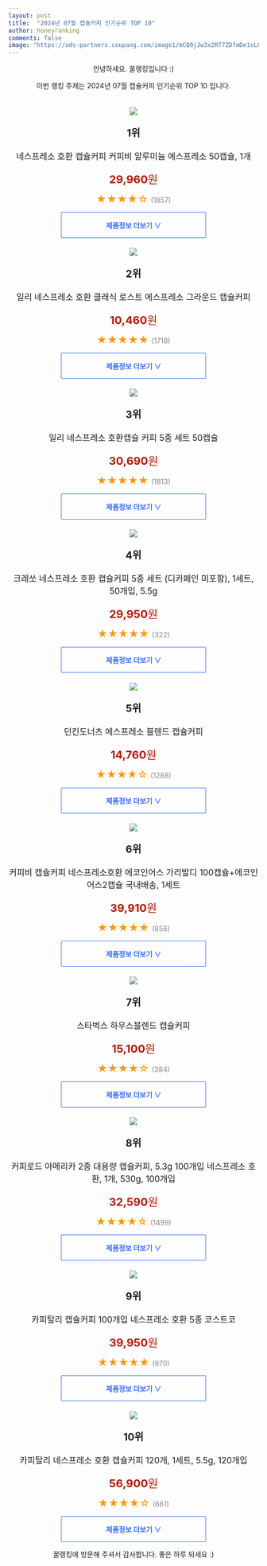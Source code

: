 ```yaml
---
layout: post
title:  "2024년 07월 캡슐커피 인기순위 TOP 10"
author: honeyranking
comments: false
image: "https://ads-partners.coupang.com/image1/mCQ0jJw3x2RT7ZDfmDe1sL8f6Af1AaV2zKPc10PVFqBijhzTEdwfjfJGAiAl2L_wg6Pdb0z3zcDbZcGutxWKOi8Aw6BFdFCLfSJa0MD6asrAxIsVtV1foYv5ZysWWu3GBBIu-n3lBPUJJaIJ8Cn0LvzIsufOi40lfmYgSy-dVbLxcWMRul82aAmUhboy2b9U4rsuY675VElJARi8V_1Bp8sKq9u1iLvNHrb9tILlUt3UYRkoufhAVyaMIT31VF9dGYHUvVWulbCB9jh2z63sHv7g8K_xzuLGU7WvcvikC56y7h2JumdFMFcP7jGo-us="
---
```

<p style="text-align: center;">안녕하세요. 꿀랭킹입니다 :)</p>
<p style="text-align: center;">이번 랭킹 주제는 2024년 07월 캡슐커피 인기순위 TOP 10 입니다.</p><center><img src="https://ads-partners.coupang.com/image1/mCQ0jJw3x2RT7ZDfmDe1sL8f6Af1AaV2zKPc10PVFqBijhzTEdwfjfJGAiAl2L_wg6Pdb0z3zcDbZcGutxWKOi8Aw6BFdFCLfSJa0MD6asrAxIsVtV1foYv5ZysWWu3GBBIu-n3lBPUJJaIJ8Cn0LvzIsufOi40lfmYgSy-dVbLxcWMRul82aAmUhboy2b9U4rsuY675VElJARi8V_1Bp8sKq9u1iLvNHrb9tILlUt3UYRkoufhAVyaMIT31VF9dGYHUvVWulbCB9jh2z63sHv7g8K_xzuLGU7WvcvikC56y7h2JumdFMFcP7jGo-us=" style="margin-top:20px" /></center><p style="text-align: center; font-size: 20px"><b>1위</b></p><p style="text-align: center; font-size: 17px">네스프레소 호환 캡슐커피 커피비 알루미늄 에스프레소 50캡슐, 1개</p><p style="text-align: center;"><span style="color: #b61800; font-size: 22px;"><b>29,960</b>원</span></p><p style="text-align: center;"><span style="color: #ff9600; font-size: 20px;">★★★★☆ </span><span style="color: #878787;">(1857)</span></p><center><a href="https://link.coupang.com/re/AFFSDP?lptag=AF3899140&subid=honeyrank&pageKey=6410174066&itemId=14786149663&vendorItemId=80994806338&traceid=V0-153-3b2bea487f8d333a&clickBeacon=b9dfa7b0-4992-11ef-aacd-bf6e1de52494%7E3&requestid=20240724170000403061122497&token=31850C%7CMIXED"><div style="font-size: 14px; display: inline-block; padding: 15px 90px; color: #346aff; border-radius: 2px; border: 1px solid #346aff; cursor: pointer;"><b>제품정보 더보기 &or;</b></div></a></center><center><img src="https://ads-partners.coupang.com/image1/VGHQZzPPMziXGUODVD1S-maELlsjVdqGl_5-qfjs_DcMG42-LfubhxBM7b_JfP0lt_8JL3YmSXJY1W33AIQVe9CKunEbTIRfJB1p9w8UCYvp9ar6qOnwOkQRs-VZ2MGcl-ySfVrorSqrRxLhNKk8SCiqwFucAK9WkuNiTdgim9lUu87AJeeMi26pEF30xnDNIRFaH-pDvjzTaXmHStCIJ128sJhdP3inoinZy-_FtyoL_bJZJOLpneTMuZCwZlZOlLqblr2XRuMHZFYK2cOdt-ZdXrENVkGKMt1I" style="margin-top:20px" /></center><p style="text-align: center; font-size: 20px"><b>2위</b></p><p style="text-align: center; font-size: 17px">일리 네스프레소 호환 클래식 로스트 에스프레소 그라운드 캡슐커피</p><p style="text-align: center;"><span style="color: #b61800; font-size: 22px;"><b>10,460</b>원</span></p><p style="text-align: center;"><span style="color: #ff9600; font-size: 20px;">★★★★★ </span><span style="color: #878787;">(1718)</span></p><center><a href="https://link.coupang.com/re/AFFSDP?lptag=AF3899140&subid=honeyrank&pageKey=7337369159&itemId=18850800574&vendorItemId=85068703459&traceid=V0-153-47be77a26913c9e8&requestid=20240724170000403061122497&token=31850C%7CMIXED"><div style="font-size: 14px; display: inline-block; padding: 15px 90px; color: #346aff; border-radius: 2px; border: 1px solid #346aff; cursor: pointer;"><b>제품정보 더보기 &or;</b></div></a></center><center><img src="https://ads-partners.coupang.com/image1/CRQAGg-_CuJtzYAbCY8Z2AmWr1NB2WKFbkIRE_n_TPsIyulj8dm1p3tv8pfq_4XAx17OVrY6-PcAjooo2kEOumeu8offztJwqh0rtl40oqc1zpLwSEyPL77jDmwDplGyiuP6dXEeQsvUkbdGlO8j_vQfbWfvbHx889n-kUStLrfRca2kXI3RDwszTEJ-jWL8Z82eZf975Y7OSU74w2wWdjHZVJXtFAcsZhXusF2BxAqDU4qpV8eZgxQGUWuvkoUj7zrwGYR4Yogs0XDdrorC2tibE03Wyu-WPk_70vSkgWiTuFGlUcirBTU7" style="margin-top:20px" /></center><p style="text-align: center; font-size: 20px"><b>3위</b></p><p style="text-align: center; font-size: 17px">일리 네스프레소 호환캡슐 커피 5종 세트 50캡슐</p><p style="text-align: center;"><span style="color: #b61800; font-size: 22px;"><b>30,690</b>원</span></p><p style="text-align: center;"><span style="color: #ff9600; font-size: 20px;">★★★★★ </span><span style="color: #878787;">(1813)</span></p><center><a href="https://link.coupang.com/re/AFFSDP?lptag=AF3899140&subid=honeyrank&pageKey=7562916838&itemId=19929060650&vendorItemId=90136017295&traceid=V0-153-cf11d6ec9d66b4b9&requestid=20240724170000403061122497&token=31850C%7CMIXED"><div style="font-size: 14px; display: inline-block; padding: 15px 90px; color: #346aff; border-radius: 2px; border: 1px solid #346aff; cursor: pointer;"><b>제품정보 더보기 &or;</b></div></a></center><center><img src="https://ads-partners.coupang.com/image1/TfZEG-tktcKF18qrTRGNnOUvNT3QxXfxKDUW4Z3syx0VhOFulaqqBbQpT74PPSPAABPE0YlDqwZWILcsDK-9rGyt3EBYj05jTffiCJiHkVgIoFpok-gMXIzsFLLcBhL_wN0eHYPLCW6wA4R5r49_igJXkVMLY6X0eC9Bz3KmIiHTYpVb1fvo1RnBroJAMbbkXCnizGQ3h35laUA_igVCBzTiJOBRB5xr455-mZNBRDW1PVR27ajmhtjsJhSfe_EQd-7nxlFtPFzmRIrRxmpxKKJjHMewf8Xsac0gPLV9Ch3ALIOQRC6PrySa24PcrFE=" style="margin-top:20px" /></center><p style="text-align: center; font-size: 20px"><b>4위</b></p><p style="text-align: center; font-size: 17px">크레쏘 네스프레소 호환 캡슐커피 5종 세트 (디카페인 미포함), 1세트, 50개입, 5.5g</p><p style="text-align: center;"><span style="color: #b61800; font-size: 22px;"><b>29,950</b>원</span></p><p style="text-align: center;"><span style="color: #ff9600; font-size: 20px;">★★★★★ </span><span style="color: #878787;">(322)</span></p><center><a href="https://link.coupang.com/re/AFFSDP?lptag=AF3899140&subid=honeyrank&pageKey=7497527513&itemId=19619258349&vendorItemId=88305644328&traceid=V0-153-0859366822a3550d&clickBeacon=b9dfa7b0-4992-11ef-98ae-564270b6c887%7E3&requestid=20240724170000403061122497&token=31850C%7CMIXED"><div style="font-size: 14px; display: inline-block; padding: 15px 90px; color: #346aff; border-radius: 2px; border: 1px solid #346aff; cursor: pointer;"><b>제품정보 더보기 &or;</b></div></a></center><center><img src="https://ads-partners.coupang.com/image1/k82E_6TesBwzFs8nk8Pg5-shn0rJaqtHpqsUnCqRCD3RTvZHfa4eCIqdcbrxQoefQ1d9Mb1F3VQmbdT4bvxH5dc73y3y7kUhj0OlgkhMFUpmoHA0-Wc7szcBKoDkXY5YNfLYjZheK_AhfxpMvqRfqpzTWxlbAo7prt8I6FEum5jRoimeoIbJAvmocYfFOstL0pDiKahrLge0Itp4pcT_wLCqNm5PA2YDTQEEyzBnCbRphQQbdEFp8Rst_iKMU0IuM7OQZPfiKGR-BCeQVCTvcAglCJGRT_aTq2k=" style="margin-top:20px" /></center><p style="text-align: center; font-size: 20px"><b>5위</b></p><p style="text-align: center; font-size: 17px">던킨도너츠 에스프레소 블렌드 캡슐커피</p><p style="text-align: center;"><span style="color: #b61800; font-size: 22px;"><b>14,760</b>원</span></p><p style="text-align: center;"><span style="color: #ff9600; font-size: 20px;">★★★★☆ </span><span style="color: #878787;">(1288)</span></p><center><a href="https://link.coupang.com/re/AFFSDP?lptag=AF3899140&subid=honeyrank&pageKey=8245822737&itemId=18741792705&vendorItemId=85874050880&traceid=V0-153-b1686a60b8313e57&requestid=20240724170000403061122497&token=31850C%7CMIXED"><div style="font-size: 14px; display: inline-block; padding: 15px 90px; color: #346aff; border-radius: 2px; border: 1px solid #346aff; cursor: pointer;"><b>제품정보 더보기 &or;</b></div></a></center><center><img src="https://ads-partners.coupang.com/image1/gxsLhBG-N2LomXcRg2bI0VifVOzfJJhUObT1fwT0C26cyA3ItiCQ1lVKuNkTQ7rVbkGKw55sykF1UIrWRl46R3NzEIbWcJ-rTrAY83kHf2d2953Evp4sUhA9_dQypF6nzZ7_Ss26fXxS34vNViV5imr41Y_diHELErtapWxA85mZxtYfbfkfKWYzwaS94af9-I9r-cNVYCBZHMxksh53aLIlAWmydfTWK13SBHnHRxr6L1VieHna8vJnu5x9wgmAHEyQ0lTSwyqJYQ9d5Y3cr7df9UT438wzwVooRo_Flr9wkp1TAhB6gT2yUP5m3ig=" style="margin-top:20px" /></center><p style="text-align: center; font-size: 20px"><b>6위</b></p><p style="text-align: center; font-size: 17px">커피비 캡슐커피 네스프레소호환 에코인어스 가리발디 100캡슐+에코인어스2캡슐 국내배송, 1세트</p><p style="text-align: center;"><span style="color: #b61800; font-size: 22px;"><b>39,910</b>원</span></p><p style="text-align: center;"><span style="color: #ff9600; font-size: 20px;">★★★★★ </span><span style="color: #878787;">(856)</span></p><center><a href="https://link.coupang.com/re/AFFSDP?lptag=AF3899140&subid=honeyrank&pageKey=5726818003&itemId=9596914161&vendorItemId=80175893521&traceid=V0-153-4bc45b70323846cd&clickBeacon=b9dfcec0-4992-11ef-b475-5c061c8a602e%7E3&requestid=20240724170000403061122497&token=31850C%7CMIXED"><div style="font-size: 14px; display: inline-block; padding: 15px 90px; color: #346aff; border-radius: 2px; border: 1px solid #346aff; cursor: pointer;"><b>제품정보 더보기 &or;</b></div></a></center><center><img src="https://ads-partners.coupang.com/image1/nslFkEyw9Ufy4VyknltqLtXzHiDTuViAIhybQgQz3bqKtejSvShA01uFk3yJ7WicOX8MoqpjEkI_RV0XARs3trbZZ68kiBqxxCcPhF1gLm3bJ3ZjV2rgq7BouY8aB9JMd2Uzv2dc-wyJFEj3M28UYcEs1bafFGRP8b2s7-QcxbCGsjc7lmA2eUrnjiYbSCusmeUh29G_JDsVleD_3vaxsKPppVxux3Z3LAoMMwsGhvQW8VOeigdAP7hKG4vfbIYLfPrHHzcao8lGuTz_OravhrxYe3kZpVP3CQ==" style="margin-top:20px" /></center><p style="text-align: center; font-size: 20px"><b>7위</b></p><p style="text-align: center; font-size: 17px">스타벅스 하우스블렌드 캡슐커피</p><p style="text-align: center;"><span style="color: #b61800; font-size: 22px;"><b>15,100</b>원</span></p><p style="text-align: center;"><span style="color: #ff9600; font-size: 20px;">★★★★☆ </span><span style="color: #878787;">(384)</span></p><center><a href="https://link.coupang.com/re/AFFSDP?lptag=AF3899140&subid=honeyrank&pageKey=1555683108&itemId=14587014488&vendorItemId=84995743270&traceid=V0-153-36dc3b793258c69c&requestid=20240724170000403061122497&token=31850C%7CMIXED"><div style="font-size: 14px; display: inline-block; padding: 15px 90px; color: #346aff; border-radius: 2px; border: 1px solid #346aff; cursor: pointer;"><b>제품정보 더보기 &or;</b></div></a></center><center><img src="https://ads-partners.coupang.com/image1/vmkQqcBoexkJobALvm3STLCUvBje0_WgnI_jZLIWBJbHsFA4G6Q-WScbraSRPmVp-QzmDs7RCjwkFzTssF8AUztBTSaFlYDJPAk8wsDKUIZ2gwvAdLqmAMyP1ZKVdMVd2qTJaHzw-OgcJL-7xgGhMdNIFx7I5Oi11ymZbRtGC875i1MosKUxcllNVIiVD5GoxmQs4ucj3-XCZ3enqUTEFTFYX1MJ9FuvW_mGJeWTmzUgUpS29fslkc3qIQm7NFQVCEusKTFAii68mGoxGBHKUyur-QJwBYFunOsPWNol8WafKRxVPO7Cv4twkjT2s40=" style="margin-top:20px" /></center><p style="text-align: center; font-size: 20px"><b>8위</b></p><p style="text-align: center; font-size: 17px">커피로드 아메리카 2종 대용량 캡슐커피, 5.3g 100개입 네스프레소 호환, 1개, 530g, 100개입</p><p style="text-align: center;"><span style="color: #b61800; font-size: 22px;"><b>32,590</b>원</span></p><p style="text-align: center;"><span style="color: #ff9600; font-size: 20px;">★★★★☆ </span><span style="color: #878787;">(1499)</span></p><center><a href="https://link.coupang.com/re/AFFSDP?lptag=AF3899140&subid=honeyrank&pageKey=6585430543&itemId=14837397064&vendorItemId=82076688075&traceid=V0-153-9a5b6d0f15ee32e2&clickBeacon=b9dfcec0-4992-11ef-b324-3de713ebbf17%7E3&requestid=20240724170000403061122497&token=31850C%7CMIXED"><div style="font-size: 14px; display: inline-block; padding: 15px 90px; color: #346aff; border-radius: 2px; border: 1px solid #346aff; cursor: pointer;"><b>제품정보 더보기 &or;</b></div></a></center><center><img src="https://ads-partners.coupang.com/image1/jMXtT4xix0zd45h8jAEXaRdDAG2cru1pRRVkSQlzFrTUuunJ4dG81cbrQrqBb411B6KDSgfkZGv1Hgljm6HFU7GZyD3iVaPaVIv-p5_9ZA8irm5zCt3p9qmYBgxD4ppMNBelFZ70KzAjqx6Z0GS6p0T6N80HI8FDOR_t5D8DxNCNBcacgbYVhj_UwqF-H3966E8L-5H_8WPj2c6Dfdm_GRjwMAobGo9EEFNwvvYznBcdz6Ofa_EdZ-bD5RN3IKbmE9P2CV4Bvk4s9VOTYdYYrS4NRVI-JaE-kJTc2C0ZRhgJ4N3DMAJac3w8" style="margin-top:20px" /></center><p style="text-align: center; font-size: 20px"><b>9위</b></p><p style="text-align: center; font-size: 17px">카피탈리 캡슐커피 100개입 네스프레소 호환 5종 코스트코</p><p style="text-align: center;"><span style="color: #b61800; font-size: 22px;"><b>39,950</b>원</span></p><p style="text-align: center;"><span style="color: #ff9600; font-size: 20px;">★★★★★ </span><span style="color: #878787;">(970)</span></p><center><a href="https://link.coupang.com/re/AFFSDP?lptag=AF3899140&subid=honeyrank&pageKey=8243735634&itemId=17795535253&vendorItemId=86277340537&traceid=V0-153-69efff1de44fdc57&requestid=20240724170000403061122497&token=31850C%7CMIXED"><div style="font-size: 14px; display: inline-block; padding: 15px 90px; color: #346aff; border-radius: 2px; border: 1px solid #346aff; cursor: pointer;"><b>제품정보 더보기 &or;</b></div></a></center><center><img src="https://ads-partners.coupang.com/image1/pn2FeWr_5cacOqI8pnQOLIEJx5vk52oSieeI5ufKzLx_kGGx1lgxwsENeVsd7Hi96vTfim5BN1lgWRDsvpuG-KdfjDocPuAWBYlxLQYNSKERT6MVG24PyP3mszYbGB7YMPd1CkkoSJXGBhZtnBSHWD_bjVOYyOMN0smnK4BWQZN3Ay_jS4iygGmctLFycy9YofdAHwl-B4C7Yw2vmxBiBh9upmdCyj_Tb6lBf6gIRzC403glNe2673GuN6_QzTb10MApmKqJjFiqau4Mi60nGJ88o6PklEGkgW8b4cAALwyUbxdBU_WZc01oPmf0JQ==" style="margin-top:20px" /></center><p style="text-align: center; font-size: 20px"><b>10위</b></p><p style="text-align: center; font-size: 17px">카피탈리 네스프레소 호환 캡슐커피 120개, 1세트, 5.5g, 120개입</p><p style="text-align: center;"><span style="color: #b61800; font-size: 22px;"><b>56,900</b>원</span></p><p style="text-align: center;"><span style="color: #ff9600; font-size: 20px;">★★★★☆ </span><span style="color: #878787;">(661)</span></p><center><a href="https://link.coupang.com/re/AFFSDP?lptag=AF3899140&subid=honeyrank&pageKey=7715965531&itemId=20695263572&vendorItemId=86634838965&traceid=V0-153-a797ddec2f2e4d93&clickBeacon=b9dfcec0-4992-11ef-b161-d693a67af798%7E3&requestid=20240724170000403061122497&token=31850C%7CMIXED"><div style="font-size: 14px; display: inline-block; padding: 15px 90px; color: #346aff; border-radius: 2px; border: 1px solid #346aff; cursor: pointer;"><b>제품정보 더보기 &or;</b></div></a></center><p style="text-align: center;">꿀랭킹에 방문해 주셔서 감사합니다. 좋은 하루 되세요 :)</p>